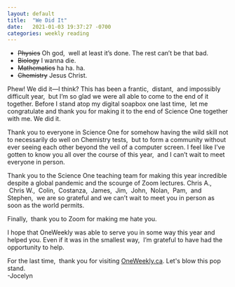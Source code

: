 ```yaml
---
layout: default
title:  "We Did It"
date:   2021-01-03 19:37:27 -0700
categories: weekly reading
---
```


- ~~Physics~~ Oh god, &nbsp;well at least it’s done.  The rest can’t be that bad. 
- ~~Biology~~ I wanna die. 
- ~~Mathematics~~ ha ha.  ha. 
- ~~Chemistry~~ Jesus Christ. 

Phew! We did it—I think? This has been a frantic, &nbsp;distant, &nbsp;and impossibly difficult year, &nbsp;but I’m so glad we were all able to come to the end of it together.  Before I stand atop my digital soapbox one last time, &nbsp;let me congratulate and thank you for making it to the end of Science One together with me.  We did it. 

Thank you to everyone in Science One for somehow having the wild skill not to necessarily do well on Chemistry tests, &nbsp;but to form a community without ever seeing each other beyond the veil of a computer screen.  I feel like I've gotten to know you all over the course of this year, &nbsp;and I can’t wait to meet everyone in person. 

Thank you to the Science One teaching team for making this year incredible despite a global pandemic and the scourge of Zoom lectures.  Chris A., &nbsp;Chris W., &nbsp;Colin, &nbsp;Costanza, &nbsp;James, &nbsp;Jim, &nbsp;John, &nbsp;Nolan, &nbsp;Pam, &nbsp;and Stephen, &nbsp;we are so grateful and we can’t wait to meet you in person as soon as the world permits.  

Finally, &nbsp;thank you to Zoom for making me hate you. 

I hope that OneWeekly was able to serve you in some way this year and helped you.  Even if it was in the smallest way, &nbsp;I’m grateful to have had the opportunity to help. 

For the last time, &nbsp;thank you for visiting [OneWeekly.ca](https://oneweekly.ca).  Let's blow this pop stand.      
-Jocelyn